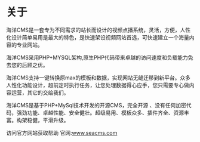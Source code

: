 # 关于

海洋CMS是一套专为不同需求的站长而设计的视频点播系统，灵活，方便，人性化设计简单易用是最大的特色，是快速架设视频网站首选，可快速建立一个海量内容的专业网站。

海洋CMS采用PHP+MYSQL架构,原生PHP代码带来卓越的访问速度和负载能力免去您的后顾之优。

海洋CMS支持一键转换原max的模板和数据，实现网站无缝迁移到新平台。众多人性化功能设计，超前定时执行任务，让您处理数据得心应手，您只需要专心做内容运营，其它的交给我们。 

海洋CMS是基于PHP+MySql技术开发的开源CMS，完全开源 、没有任何加密代码，强劲功能、卓越性能、安全健壮。超级易用、模板众多、插件齐全、资源丰富。构架稳健，平滑升级。


访问官方网站获取帮助
官网:www.seacms.com
